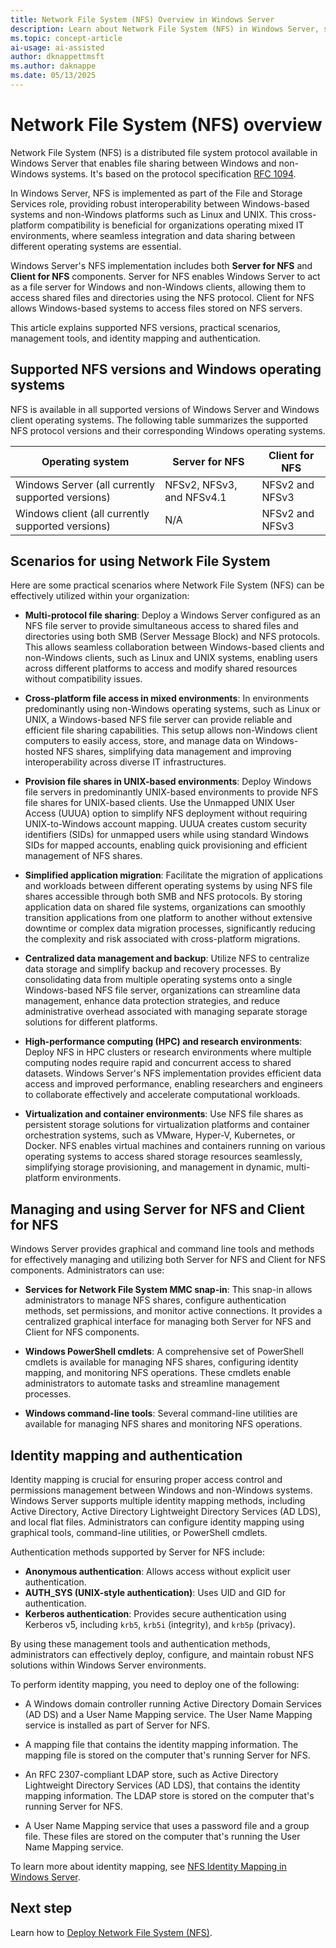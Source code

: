 ```yaml
---
title: Network File System (NFS) Overview in Windows Server
description: Learn about Network File System (NFS) in Windows Server, supported versions, and how it enables file sharing across platforms. Discover deployment benefits.
ms.topic: concept-article
ai-usage: ai-assisted
author: dknappettmsft
ms.author: daknappe
ms.date: 05/13/2025
---
```


# Network File System (NFS) overview

Network File System (NFS) is a distributed file system protocol available in Windows Server that enables file sharing between Windows and non-Windows systems. It's based on the protocol specification [RFC 1094](https://datatracker.ietf.org/doc/html/rfc1094).

In Windows Server, NFS is implemented as part of the File and Storage Services role, providing robust interoperability between Windows-based systems and non-Windows platforms such as Linux and UNIX. This cross-platform compatibility is beneficial for organizations operating mixed IT environments, where seamless integration and data sharing between different operating systems are essential.

Windows Server's NFS implementation includes both **Server for NFS** and **Client for NFS** components. Server for NFS enables Windows Server to act as a file server for Windows and non-Windows clients, allowing them to access shared files and directories using the NFS protocol. Client for NFS allows Windows-based systems to access files stored on NFS servers.

This article explains supported NFS versions, practical scenarios, management tools, and identity mapping and authentication.

## Supported NFS versions and Windows operating systems

NFS is available in all supported versions of Windows Server and Windows client operating systems. The following table summarizes the supported NFS protocol versions and their corresponding Windows operating systems.

| Operating system | Server for NFS | Client for NFS |
|--|--|--|
| Windows Server (all currently supported versions) | NFSv2, NFSv3, and NFSv4.1 | NFSv2 and NFSv3 |
| Windows client (all currently supported versions) | N/A | NFSv2 and NFSv3 |

## Scenarios for using Network File System

Here are some practical scenarios where Network File System (NFS) can be effectively utilized within your organization:

- **Multi-protocol file sharing**: Deploy a Windows Server configured as an NFS file server to provide simultaneous access to shared files and directories using both SMB (Server Message Block) and NFS protocols. This allows seamless collaboration between Windows-based clients and non-Windows clients, such as Linux and UNIX systems, enabling users across different platforms to access and modify shared resources without compatibility issues.

- **Cross-platform file access in mixed environments**: In environments predominantly using non-Windows operating systems, such as Linux or UNIX, a Windows-based NFS file server can provide reliable and efficient file sharing capabilities. This setup allows non-Windows client computers to easily access, store, and manage data on Windows-hosted NFS shares, simplifying data management and improving interoperability across diverse IT infrastructures.

- **Provision file shares in UNIX-based environments**: Deploy Windows file servers in predominantly UNIX-based environments to provide NFS file shares for UNIX-based clients. Use the Unmapped UNIX User Access (UUUA) option to simplify NFS deployment without requiring UNIX-to-Windows account mapping. UUUA creates custom security identifiers (SIDs) for unmapped users while using standard Windows SIDs for mapped accounts, enabling quick provisioning and efficient management of NFS shares.

- **Simplified application migration**: Facilitate the migration of applications and workloads between different operating systems by using NFS file shares accessible through both SMB and NFS protocols. By storing application data on shared file systems, organizations can smoothly transition applications from one platform to another without extensive downtime or complex data migration processes, significantly reducing the complexity and risk associated with cross-platform migrations.

- **Centralized data management and backup**: Utilize NFS to centralize data storage and simplify backup and recovery processes. By consolidating data from multiple operating systems onto a single Windows-based NFS file server, organizations can streamline data management, enhance data protection strategies, and reduce administrative overhead associated with managing separate storage solutions for different platforms.

- **High-performance computing (HPC) and research environments**: Deploy NFS in HPC clusters or research environments where multiple computing nodes require rapid and concurrent access to shared datasets. Windows Server's NFS implementation provides efficient data access and improved performance, enabling researchers and engineers to collaborate effectively and accelerate computational workloads.

- **Virtualization and container environments**: Use NFS file shares as persistent storage solutions for virtualization platforms and container orchestration systems, such as VMware, Hyper-V, Kubernetes, or Docker. NFS enables virtual machines and containers running on various operating systems to access shared storage resources seamlessly, simplifying storage provisioning, and management in dynamic, multi-platform environments.

## Managing and using Server for NFS and Client for NFS

Windows Server provides graphical and command line tools and methods for effectively managing and utilizing both Server for NFS and Client for NFS components. Administrators can use:

- **Services for Network File System MMC snap-in**: This snap-in allows administrators to manage NFS shares, configure authentication methods, set permissions, and monitor active connections. It provides a centralized graphical interface for managing both Server for NFS and Client for NFS components.

- **Windows PowerShell cmdlets**: A comprehensive set of PowerShell cmdlets is available for managing NFS shares, configuring identity mapping, and monitoring NFS operations. These cmdlets enable administrators to automate tasks and streamline management processes.

- **Windows command-line tools**: Several command-line utilities are available for managing NFS shares and monitoring NFS operations.

## Identity mapping and authentication

Identity mapping is crucial for ensuring proper access control and permissions management between Windows and non-Windows systems. Windows Server supports multiple identity mapping methods, including Active Directory, Active Directory Lightweight Directory Services (AD LDS), and local flat files. Administrators can configure identity mapping using graphical tools, command-line utilities, or PowerShell cmdlets.

Authentication methods supported by Server for NFS include:

- **Anonymous authentication**: Allows access without explicit user authentication.
- **AUTH_SYS (UNIX-style authentication)**: Uses UID and GID for authentication.
- **Kerberos authentication**: Provides secure authentication using Kerberos v5, including `krb5`, `krb5i` (integrity), and `krb5p` (privacy).

By using these management tools and authentication methods, administrators can effectively deploy, configure, and maintain robust NFS solutions within Windows Server environments.

To perform identity mapping, you need to deploy one of the following:

- A Windows domain controller running Active Directory Domain Services (AD DS) and a User Name Mapping service. The User Name Mapping service is installed as part of Server for NFS.
  
- A mapping file that contains the identity mapping information. The mapping file is stored on the computer that's running Server for NFS.
  
- An RFC 2307-compliant LDAP store, such as Active Directory Lightweight Directory Services (AD LDS), that contains the identity mapping information. The LDAP store is stored on the computer that's running Server for NFS.

- A User Name Mapping service that uses a password file and a group file. These files are stored on the computer that's running the User Name Mapping service.

To learn more about identity mapping, see [NFS Identity Mapping in Windows Server](https://techcommunity.microsoft.com/blog/filecab/nfs-identity-mapping-in-windows-server-2012/424602).

## Next step

Learn how to [Deploy Network File System (NFS)](deploy-nfs.md).
